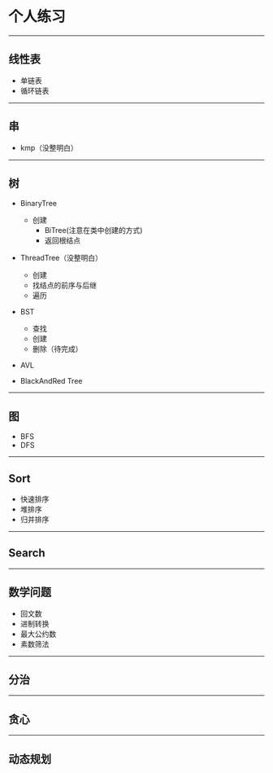 # 个人练习

---
## 线性表
- 单链表
- 循环链表

---
## 串
- kmp（没整明白）

---
## 树
- BinaryTree
  - 创建
    - BiTree(注意在类中创建的方式)
    - 返回根结点
    
- ThreadTree（没整明白）
  - 创建
  - 找结点的前序与后继
  - 遍历

- BST
  - 查找
  - 创建
  - 删除（待完成）

- AVL


- BlackAndRed Tree

---
## 图
- BFS
- DFS

---
## Sort
- 快速排序
- 堆排序
- 归并排序

---
## Search


--- 
## 数学问题
- 回文数
- 进制转换
- 最大公约数
- 素数筛法

---
## 分治

---
## 贪心

---
## 动态规划